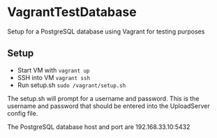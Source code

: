 # VagrantTestDatabase
Setup for a PostgreSQL database using Vagrant for testing purposes

## Setup
- Start VM with  ```vagrant up```
- SSH into VM ```vagrant ssh```
- Run setup.sh ```sudo /vagrant/setup.sh```

The setup.sh will prompt for a username and password. This is the username and password that should be entered into the UploadServer config file.

The PostgreSQL database host and port are 192.168.33.10:5432
